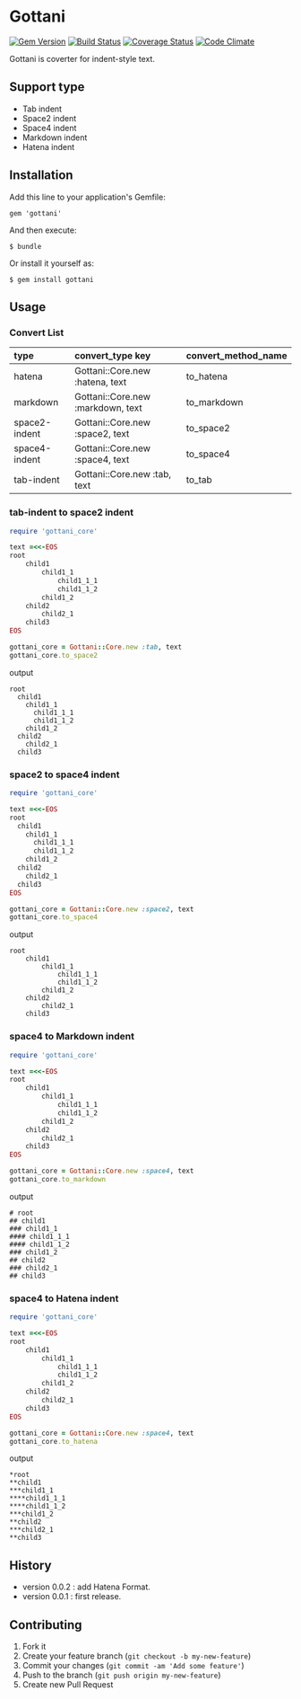 # Gottani

[![Gem Version](https://badge.fury.io/rb/gottani.svg)](http://badge.fury.io/rb/gottani)
[![Build Status](https://travis-ci.org/tbpgr/gottani.png?branch=master)](https://travis-ci.org/tbpgr/gottani)
[![Coverage Status](https://coveralls.io/repos/tbpgr/gottani/badge.png?branch=master)](https://coveralls.io/r/tbpgr/gottani?branch=master)
[![Code Climate](https://codeclimate.com/github/tbpgr/gottani.png)](https://codeclimate.com/github/tbpgr/gottani)

Gottani is coverter for indent-style text.

## Support type

* Tab indent
* Space2 indent
* Space4 indent
* Markdown indent
* Hatena indent

## Installation

Add this line to your application's Gemfile:

    gem 'gottani'

And then execute:

    $ bundle

Or install it yourself as:

    $ gem install gottani

## Usage
### Convert List
| type          | convert_type key                | convert_method_name |
|:-----------   |:------------                    |:------------        |
|hatena         |Gottani::Core.new :hatena, text  |to_hatena            |
|markdown       |Gottani::Core.new :markdown, text|to_markdown          |
|space2-indent  |Gottani::Core.new :space2, text  |to_space2            |
|space4-indent  |Gottani::Core.new :space4, text  |to_space4            |
|tab-indent     |Gottani::Core.new :tab, text     |to_tab               |

### tab-indent to space2 indent

~~~ruby
require 'gottani_core'

text =<<-EOS
root
	child1
		child1_1
			child1_1_1
			child1_1_2
		child1_2
	child2
		child2_1
	child3
EOS

gottani_core = Gottani::Core.new :tab, text
gottani_core.to_space2
~~~

output
~~~
root
  child1
    child1_1
      child1_1_1
      child1_1_2
    child1_2
  child2
    child2_1
  child3
~~~

### space2 to space4 indent

~~~ruby
require 'gottani_core'

text =<<-EOS
root
  child1
    child1_1
      child1_1_1
      child1_1_2
    child1_2
  child2
    child2_1
  child3
EOS

gottani_core = Gottani::Core.new :space2, text
gottani_core.to_space4
~~~

output
~~~
root
    child1
        child1_1
            child1_1_1
            child1_1_2
        child1_2
    child2
        child2_1
    child3
~~~

### space4 to Markdown indent

~~~ruby
require 'gottani_core'

text =<<-EOS
root
    child1
        child1_1
            child1_1_1
            child1_1_2
        child1_2
    child2
        child2_1
    child3
EOS

gottani_core = Gottani::Core.new :space4, text
gottani_core.to_markdown
~~~

output
~~~
# root
## child1
### child1_1
#### child1_1_1
#### child1_1_2
### child1_2
## child2
### child2_1
## child3
~~~


### space4 to Hatena indent

~~~ruby
require 'gottani_core'

text =<<-EOS
root
    child1
        child1_1
            child1_1_1
            child1_1_2
        child1_2
    child2
        child2_1
    child3
EOS

gottani_core = Gottani::Core.new :space4, text
gottani_core.to_hatena
~~~

output
~~~
*root
**child1
***child1_1
****child1_1_1
****child1_1_2
***child1_2
**child2
***child2_1
**child3
~~~

## History
* version 0.0.2  : add Hatena Format.
* version 0.0.1  : first release.

## Contributing

1. Fork it
2. Create your feature branch (`git checkout -b my-new-feature`)
3. Commit your changes (`git commit -am 'Add some feature'`)
4. Push to the branch (`git push origin my-new-feature`)
5. Create new Pull Request
